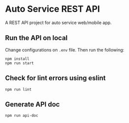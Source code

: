 # Auto Service REST API

A REST API project for auto service web/mobile app.

## Run the API on local

Change configurations on `.env` file. Then run the following:

    npm install
    npm run start

## Check for lint errors using eslint

    npm run lint

## Generate API doc

    npm run api-doc

